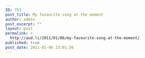 ```yaml
---
ID: 753
post_title: My favourite song at the moment
author: admin
post_excerpt: ""
layout: post
permalink: >
  http://aud.li/2011/01/06/my-favourite-song-at-the-moment/
published: true
post_date: 2011-01-06 23:01:56
---
```

<object classid="clsid:d27cdb6e-ae6d-11cf-96b8-444553540000" width="480" height="385" codebase="http://download.macromedia.com/pub/shockwave/cabs/flash/swflash.cab#version=6,0,40,0"><param name="allowFullScreen" value="true" /><param name="allowscriptaccess" value="always" /><param name="src" value="http://www.youtube.com/v/gEu7fcjgWK0?fs=1&amp;hl=de_DE" /><param name="allowfullscreen" value="true" /><embed type="application/x-shockwave-flash" width="480" height="385" src="http://www.youtube.com/v/gEu7fcjgWK0?fs=1&amp;hl=de_DE" allowscriptaccess="always" allowfullscreen="true"></embed></object>